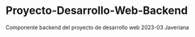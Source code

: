 # Proyecto-Desarrollo-Web-Backend
Componente backend del proyecto de desarrollo web 2023-03 Javeriana
